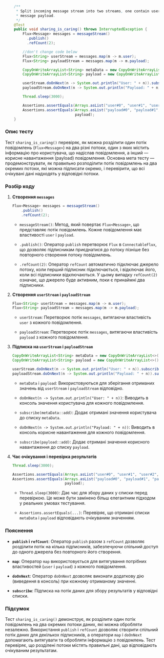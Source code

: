 ```java
    /**
     * Split incoming message stream into two streams, one contain user that sent message and second that contains
     * message payload.
     */
    @Test
    public void sharing_is_caring() throws InterruptedException {
        Flux<Message> messages = messageStream()
          .publish()
          .refCount(2);

        //don't change code below
        Flux<String> userStream = messages.map(m -> m.user);
        Flux<String> payloadStream = messages.map(m -> m.payload);

        CopyOnWriteArrayList<String> metaData = new CopyOnWriteArrayList<>();
        CopyOnWriteArrayList<String> payload = new CopyOnWriteArrayList<>();

        userStream.doOnNext(n -> System.out.println("User: " + n)).subscribe(metaData::add);
        payloadStream.doOnNext(n -> System.out.println("Payload: " + n)).subscribe(payload::add);

        Thread.sleep(3000);

        Assertions.assertEquals(Arrays.asList("user#0", "user#1", "user#2", "user#3", "user#4"), metaData);
        Assertions.assertEquals(Arrays.asList("payload#0", "payload#1", "payload#2", "payload#3", "payload#4"),
                                payload);
    }
```

### Опис тесту

Тест `sharing_is_caring()` перевіряє, як можна розділити один потік повідомлень (`Flux<Message>`) на два різні потоки, один з яких містить інформацію про користувача, що надіслав повідомлення, а інший — корисне навантаження (payload) повідомлення. Основна мета тесту — продемонструвати, як правильно розподілити потік повідомлень на два окремих потоки, які можна підписати окремо, і перевірити, що всі очікувані дані надходять у відповідні потоки.

### Розбір коду

1. **Створення `messages`**

   ```java
   Flux<Message> messages = messageStream()
       .publish()
       .refCount(2);
   ```

    - `messageStream()`: Метод, який повертає `Flux<Message>`, що представляє потік повідомлень. Кожне повідомлення має властивості `user` і `payload`.

    - `.publish()`: Оператор `publish` перетворює `Flux` в `ConnectableFlux`, що дозволяє підписникам приєднатися до потоку пізніше без повторного створення потоку повідомлень.

    - `.refCount(2)`: Оператор `refCount` автоматично підключає джерело потоку, коли перший підписник підключається, і відключає його, коли всі підписники відключаються. У цьому випадку `refCount(2)` означає, що джерело буде активним, поки є принаймні два підписники.

2. **Створення `userStream` і `payloadStream`**

   ```java
   Flux<String> userStream = messages.map(m -> m.user);
   Flux<String> payloadStream = messages.map(m -> m.payload);
   ```

    - `userStream`: Перетворює потік `messages`, витягаючи властивість `user` з кожного повідомлення.

    - `payloadStream`: Перетворює потік `messages`, витягаючи властивість `payload` з кожного повідомлення.

3. **Підписка на `userStream` і `payloadStream`**

   ```java
   CopyOnWriteArrayList<String> metaData = new CopyOnWriteArrayList<>();
   CopyOnWriteArrayList<String> payload = new CopyOnWriteArrayList<>();

   userStream.doOnNext(n -> System.out.println("User: " + n)).subscribe(metaData::add);
   payloadStream.doOnNext(n -> System.out.println("Payload: " + n)).subscribe(payload::add);
   ```

    - `metaData` і `payload`: Використовуються для зберігання отриманих значень від `userStream` і `payloadStream` відповідно.

    - `doOnNext(n -> System.out.println("User: " + n))`: Виводить в консоль значення користувача для кожного повідомлення.

    - `subscribe(metaData::add)`: Додає отримані значення користувача до списку `metaData`.

    - `doOnNext(n -> System.out.println("Payload: " + n))`: Виводить в консоль корисне навантаження для кожного повідомлення.

    - `subscribe(payload::add)`: Додає отримані значення корисного навантаження до списку `payload`.

4. **Час очікування і перевірка результатів**

   ```java
   Thread.sleep(3000);

   Assertions.assertEquals(Arrays.asList("user#0", "user#1", "user#2", "user#3", "user#4"), metaData);
   Assertions.assertEquals(Arrays.asList("payload#0", "payload#1", "payload#2", "payload#3", "payload#4"),
                           payload);
   ```

    - `Thread.sleep(3000)`: Дає час для збору даних у списки перед перевіркою. Це може бути замінено більш елегантним підходом у реальних умовах тестування.

    - `Assertions.assertEquals(...)`: Перевіряє, що отримані списки `metaData` і `payload` відповідають очікуваним значенням.

### Пояснення

- **`publish` і `refCount`**: Оператор `publish` разом з `refCount` дозволяє розділити потік на кілька підписників, забезпечуючи спільний доступ до одного джерела без повторного його створення.

- **`map`**: Оператор `map` використовується для витягування потрібних властивостей (`user` і `payload`) з кожного повідомлення.

- **`doOnNext`**: Оператор `doOnNext` дозволяє виконати додаткову дію (виведення в консоль) при кожному отриманому значенні.

- **`subscribe`**: Підписка на потік даних для збору результатів у відповідні списки.

### Підсумок

Тест `sharing_is_caring()` демонструє, як розділити один потік повідомлень на два окремих потоки даних, які можна обробляти незалежно. Використання `publish` і `refCount` дозволяє створити спільний потік даних для декількох підписників, а оператори `map` і `doOnNext` допомагають витягувати та обробляти інформацію з повідомлень. Тест перевіряє, що розділені потоки містять правильні дані, що відповідають очікуваним результатам.